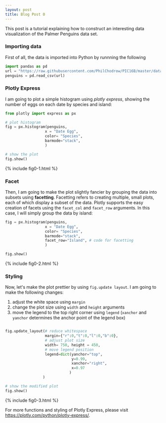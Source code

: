 ```yaml
---
layout: post
title: Blog Post 0
---
```


This post is a tutorial explaining how to construct an interesting data visualization of the Palmer Penguins data set.

### Importing data
First of all, the data is imported into Python by runnning the following 
```python
import pandas as pd
url = "https://raw.githubusercontent.com/PhilChodrow/PIC16B/master/datasets/palmer_penguins.csv"
penguins = pd.read_csv(url)
```
### Plotly Express
I am going to plot a simple histogram using *plotly express*, showing the number of eggs on each date by species and island:


```python
from plotly import express as px

# plot histogram 
fig = px.histogram(penguins,
                  x = "Date Egg",
                  color= "Species",
                  barmode="stack",
                  )

# show the plot
fig.show()
```
{% include fig0-1.html %}


### Facet
Then, I am going to make the plot slightly fancier by grouping the data into subsets using **facetting**.
Facetting refers to creating multiple, small plots, each of which display a subset of the data. Plotly supports the easy creation of facets using the `facet_col` and `facet_row` arguments. In this case, I will simply group the data by island:


```python
fig = px.histogram(penguins,
                  x = "Date Egg",
                  color= "Species",
                  barmode="stack",
                  facet_row="Island", # code for facetting
                  )

fig.show()
```
{% include fig0-2.html %}



### Styling
Now, let's make the plot prettier by using `fig.update layout`. I am going to make the following changes:
1. adjust the white space using `margin`
2. change the plot size using `width` and `height` arguments
3. move the legend to the top right corner using `legend` (`xanchor` and `yanchor` determines the anchor point of the legend box)


```python

fig.update_layout(# reduce whitespace
                  margin={"r":0,"t":0,"l":0,"b":0}, 
                  # adjust plot size
                  width= 750, height = 450,
                  # move legend position 
                  legend=dict(yanchor="top",
                              y=0.99,
                              xanchor="right",
                              x=0.97
                             )
                 )

# show the modified plot
fig.show()

```
{% include fig0-3.html %}



For more functions and styling of Plotly Express, please visit https://plotly.com/python/plotly-express/.

